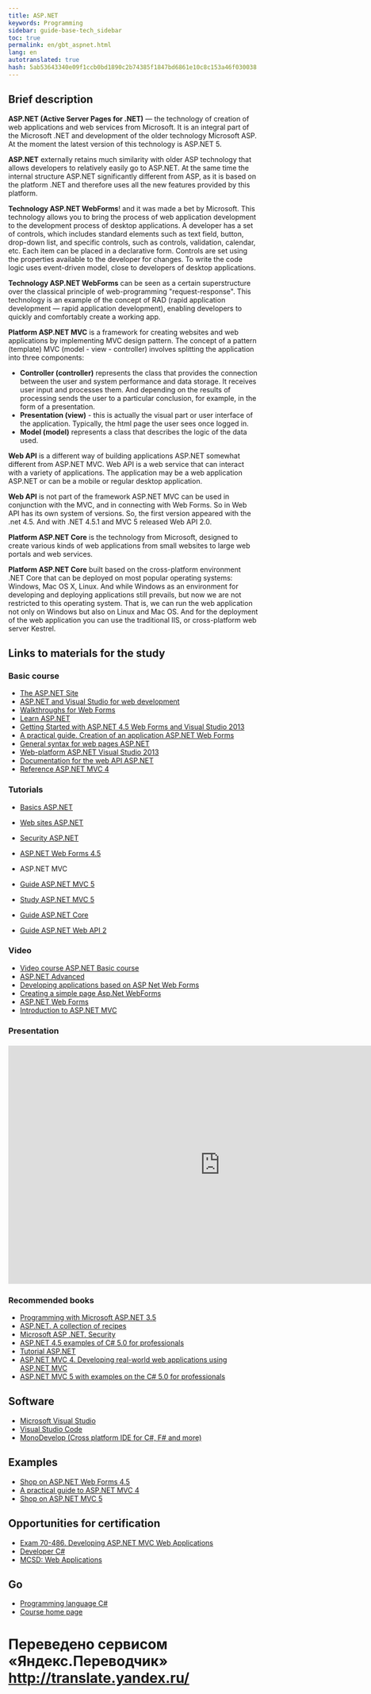 ```yaml
---
title: ASP.NET
keywords: Programming
sidebar: guide-base-tech_sidebar
toc: true
permalink: en/gbt_aspnet.html
lang: en 
autotranslated: true 
hash: 5ab53643340e09f1ccb0bd1890c2b74385f1847bd6861e10c8c153a46f030038
---
```


## Brief description

**ASP.NET (Active Server Pages for .NET)** — the technology of creation of web applications and web services from Microsoft. It is an integral part of the Microsoft .NET and development of the older technology Microsoft ASP. At the moment the latest version of this technology is ASP.NET 5.

**ASP.NET** externally retains much similarity with older ASP technology that allows developers to relatively easily go to ASP.NET. At the same time the internal structure ASP.NET significantly different from ASP, as it is based on the platform .NET and therefore uses all the new features provided by this platform.

**Technology ASP.NET WebForms**! and it was made a bet by Microsoft. This technology allows you to bring the process of web application development to the development process of desktop applications. A developer has a set of controls, which includes standard elements such as text field, button, drop-down list, and specific controls, such as controls, validation, calendar, etc. Each item can be placed in a declarative form. Controls are set using the properties available to the developer for changes. To write the code logic uses event-driven model, close to developers of desktop applications.

**Technology ASP.NET WebForms** can be seen as a certain superstructure over the classical principle of web-programming "request-response". This technology is an example of the concept of RAD (rapid application development — rapid application development), enabling developers to quickly and comfortably create a working app. 

**Platform ASP.NET MVC** is a framework for creating websites and web applications by implementing MVC design pattern.
The concept of a pattern (template) MVC (model - view - controller) involves splitting the application into three components:
- **Controller (controller)** represents the class that provides the connection between the user and system performance and data storage. It receives user input and processes them. And depending on the results of processing sends the user to a particular conclusion, for example, in the form of a presentation.
- **Presentation (view)** - this is actually the visual part or user interface of the application. Typically, the html page the user sees once logged in.
- **Model (model)** represents a class that describes the logic of the data used.

**Web API** is a different way of building applications ASP.NET somewhat different from ASP.NET MVC. Web API is a web service that can interact with a variety of applications. The application may be a web application ASP.NET or can be a mobile or regular desktop application.

**Web API** is not part of the framework ASP.NET MVC can be used in conjunction with the MVC, and in connecting with Web Forms. So in Web API has its own system of versions. So, the first version appeared with the .net 4.5. And with .NET 4.5.1 and MVC 5 released Web API 2.0.

**Platform ASP.NET Core** is the technology from Microsoft, designed to create various kinds of web applications from small websites to large web portals and web services.

**Platform ASP.NET Core** built based on the cross-platform environment .NET Core that can be deployed on most popular operating systems: Windows, Mac OS X, Linux. And while Windows as an environment for developing and deploying applications still prevails, but now we are not restricted to this operating system. That is, we can run the web application not only on Windows but also on Linux and Mac OS. And for the deployment of the web application you can use the traditional IIS, or cross-platform web server Kestrel.

## Links to materials for the study

### Basic course

* [The ASP.NET Site](https://www.asp.net/)
* [ASP.NET and Visual Studio for web development](https://msdn.microsoft.com/ru-ru/library/dd566231.aspx)
* [Walkthroughs for Web Forms](https://msdn.microsoft.com/ru-ru/library/c67263se(v=vs.90).aspx)
* [Learn ASP.NET](https://www.asp.net/learn)
* [Getting Started with ASP.NET 4.5 Web Forms and Visual Studio 2013](https://code.msdn.microsoft.com/Getting-Started-with-221c01f5/view/SourceCode#)
* [A practical guide. Creation of an application ASP.NET Web Forms](https://msdn.microsoft.com/ru-ru/library/hh987037(v=vs.110).aspx)
* [General syntax for web pages ASP.NET](https://msdn.microsoft.com/ru-ru/library/k33801s3(v=vs.100).aspx)
* [Web-platform ASP.NET Visual Studio 2013](https://msdn.microsoft.com/ru-ru/library/dn467680(v=vs.108).aspx)
* [Documentation for the web API ASP.NET](https://msdn.microsoft.com/ru-ru/library/dn448365(v=vs.118).aspx)
* [Reference ASP.NET MVC 4](https://msdn.microsoft.com/ru-ru/library/gg416515(v=vs.108).aspx)

### Tutorials

* [Basics ASP.NET](https://professorweb.ru/my/ASP_NET/base/level1/base_aspnet_index.php)
* [Web sites ASP.NET](https://professorweb.ru/my/ASP_NET/sites/level1/)
* [Security ASP.NET](https://professorweb.ru/my/ASP_NET/security/level1/)
* [ASP.NET Web Forms 4.5](https://professorweb.ru/my/ASP_NET/webforms_4_5/level1/)

* ASP.NET MVC
* [Guide ASP.NET MVC 5](http://metanit.com/sharp/mvc5/)
* [Study ASP.NET MVC 5](https://professorweb.ru/my/ASP_NET/mvc/level1/)
* [Guide ASP.NET Core](http://metanit.com/sharp/aspnet5/)
* [Guide ASP.NET Web API 2](http://metanit.com/sharp/aspnet_webapi/)

### Video

* [Video course ASP.NET Basic course](https://www.youtube.com/watch?v=VU-NObnc2jA&list=PLvItDmb0sZw8qA87QMQbx5RpPO_dfCGOy)
* [ASP.NET Advanced](https://www.youtube.com/watch?v=qiujcPFFinA&list=PLvItDmb0sZw_TRwlGr0BVFtS-sP3YaDMU)
* [Developing applications based on ASP Net Web Forms](https://www.youtube.com/watch?v=VSsXD1JVRYQ&index=20&list=PLMv23B5LnJ9NJ_s4iuIaNen-DbvdR1dMq)
* [Creating a simple page Asp.Net WebForms](https://www.youtube.com/watch?v=Ww6CVU4oS3k&index=1&list=PLIZicc8_ARKsGxB446wkS6vC-4OynaYIy)
* [ASP.NET Web Forms](https://channel9.msdn.com/Events/dotnetConf/2014/Web-Forms)
* [Introduction to ASP.NET MVC](https://mva.microsoft.com/ru/training-courses/-aspnet-mvc-8322?l=eTXjmit7_304984382)

### Presentation

<div class="thumb-wrap" style="margin-top: 20px; margin-bottom: 20px">
<iframe width="854" height="480" src="https://www.youtube.com/embed/-XzDcHh5Y5s?list=PLlhqsC7hBaSezv_J4znt-NbFq4MCzcYzk" frameborder="0" allowfullscreen></iframe>
</div>

### Recommended books

* [Programming with Microsoft ASP.NET 3.5](http://www.ozon.ru/context/detail/id/4148051/)
* [ASP.NET. A collection of recipes](http://www.ozon.ru/context/detail/id/28277279/)
* [Microsoft ASP .NET. Security](http://www.ozon.ru/context/detail/id/136359541/)
* [ASP.NET 4.5 examples of C# 5.0 for professionals](http://www.ozon.ru/context/detail/id/26199321/)
* [Tutorial ASP.NET](http://www.ozon.ru/context/detail/id/28266738/)
* [ASP.NET MVC 4. Developing real-world web applications using ASP.NET MVC](http://www.ozon.ru/context/detail/id/20343905/)
* [ASP.NET MVC 5 with examples on the C# 5.0 for professionals](http://www.ozon.ru/context/detail/id/29482313/)

## Software

* [Microsoft Visual Studio](https://www.visualstudio.com/downloads/)
* [Visual Studio Code](https://code.visualstudio.com/download)
* [MonoDevelop (Cross platform IDE for C#, F# and more)](http://www.monodevelop.com/)

## Examples

* [Shop on ASP.NET Web Forms 4.5](https://professorweb.ru/my/ASP_NET/gamestore/level1/1_1.php)
* [A practical guide to ASP.NET MVC 4](http://metanit.com/sharp/helpdeskmvc/)
* [Shop on ASP.NET MVC 5](https://professorweb.ru/my/ASP_NET/gamestore/level2/2_1.php)

## Opportunities for certification

* [Exam 70-486. Developing ASP.NET MVC Web Applications](https://www.microsoft.com/ru-ru/learning/exam-70-486.aspx)
* [Developer C#](https://geekbrains.ru/professions/microsoft_developer)
* [MCSD: Web Applications](https://www.microsoft.com/ru-ru/learning/mcsd-web-apps-certification.aspx)

## Go

* [Programming language С#](gbt_csharp.html)
* [Course home page](gbt_landing-page.html)



 # Переведено сервисом «Яндекс.Переводчик» http://translate.yandex.ru/